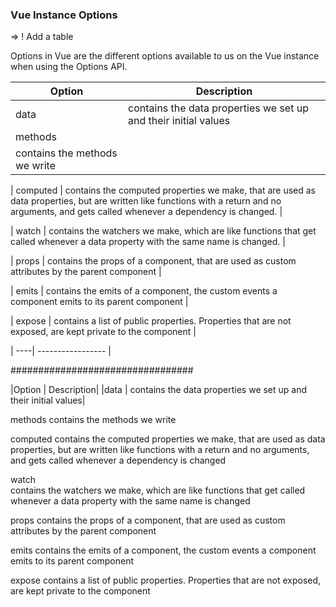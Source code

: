 ### Vue Instance Options

=> ! Add a table 

Options in Vue are the different options available to us on the Vue instance when using the Options API.


|Option	 | Description|
| ----| ----------------- |
|data	 | contains the data properties we set up and their initial values|
| methods | 	
contains the methods we write | 

| computed | 
contains the computed properties we make, that are used as data properties, but are written like functions with a return and no arguments, and gets called whenever a dependency is changed. | 

| watch	| 
contains the watchers we make, which are like functions that get called whenever a data property with the same name is changed. | 

| props	| contains the props of a component, that are used as custom attributes by the parent component | 

| emits | contains the emits of a component, the custom events a component emits to its parent component |  

| expose | contains a list of public properties. Properties that are not exposed, are kept private to the component | 




| ----| ----------------- |

#################################

|Option	 | Description|
|data	 |
contains the data properties we set up and their initial values|

methods	
contains the methods we write

computed
	contains the computed properties we make, that are used as data properties, but are written like functions with a return and no arguments, and gets called whenever a dependency is changed

watch	
contains the watchers we make, which are like functions that get called whenever a data property with the same name is changed

props	contains the props of a component, that are used as custom attributes by the parent component

emits	contains the emits of a component, the custom events a component emits to its parent component

expose	contains a list of public properties. Properties that are not exposed, are kept private to the component
